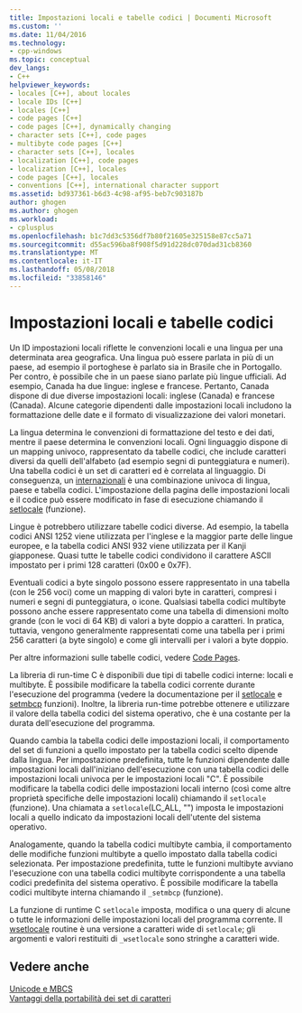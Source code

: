 ```yaml
---
title: Impostazioni locali e tabelle codici | Documenti Microsoft
ms.custom: ''
ms.date: 11/04/2016
ms.technology:
- cpp-windows
ms.topic: conceptual
dev_langs:
- C++
helpviewer_keywords:
- locales [C++], about locales
- locale IDs [C++]
- locales [C++]
- code pages [C++]
- code pages [C++], dynamically changing
- character sets [C++], code pages
- multibyte code pages [C++]
- character sets [C++], locales
- localization [C++], code pages
- localization [C++], locales
- code pages [C++], locales
- conventions [C++], international character support
ms.assetid: bd937361-b6d3-4c98-af95-beb7c903187b
author: ghogen
ms.author: ghogen
ms.workload:
- cplusplus
ms.openlocfilehash: b1c7dd3c5356df7b80f21605e325158e87cc5a71
ms.sourcegitcommit: d55ac596ba8f908f5d91d228dc070dad31cb8360
ms.translationtype: MT
ms.contentlocale: it-IT
ms.lasthandoff: 05/08/2018
ms.locfileid: "33858146"
---
```

# <a name="locales-and-code-pages"></a>Impostazioni locali e tabelle codici
Un ID impostazioni locali riflette le convenzioni locali e una lingua per una determinata area geografica. Una lingua può essere parlata in più di un paese, ad esempio il portoghese è parlato sia in Brasile che in Portogallo. Per contro, è possibile che in un paese siano parlate più lingue ufficiali. Ad esempio, Canada ha due lingue: inglese e francese. Pertanto, Canada dispone di due diverse impostazioni locali: inglese (Canada) e francese (Canada). Alcune categorie dipendenti dalle impostazioni locali includono la formattazione delle date e il formato di visualizzazione dei valori monetari.  
  
 La lingua determina le convenzioni di formattazione del testo e dei dati, mentre il paese determina le convenzioni locali. Ogni linguaggio dispone di un mapping univoco, rappresentato da tabelle codici, che include caratteri diversi da quelli dell'alfabeto (ad esempio segni di punteggiatura e numeri). Una tabella codici è un set di caratteri ed è correlata al linguaggio. Di conseguenza, un [internazionali](../c-runtime-library/locale.md) è una combinazione univoca di lingua, paese e tabella codici. L'impostazione della pagina delle impostazioni locali e il codice può essere modificato in fase di esecuzione chiamando il [setlocale](../c-runtime-library/reference/setlocale-wsetlocale.md) (funzione).  
  
 Lingue è potrebbero utilizzare tabelle codici diverse. Ad esempio, la tabella codici ANSI 1252 viene utilizzata per l'inglese e la maggior parte delle lingue europee, e la tabella codici ANSI 932 viene utilizzata per il Kanji giapponese. Quasi tutte le tabelle codici condividono il carattere ASCII impostato per i primi 128 caratteri (0x00 e 0x7F).  
  
 Eventuali codici a byte singolo possono essere rappresentato in una tabella (con le 256 voci) come un mapping di valori byte in caratteri, compresi i numeri e segni di punteggiatura, o icone. Qualsiasi tabella codici multibyte possono anche essere rappresentato come una tabella di dimensioni molto grande (con le voci di 64 KB) di valori a byte doppio a caratteri. In pratica, tuttavia, vengono generalmente rappresentati come una tabella per i primi 256 caratteri (a byte singolo) e come gli intervalli per i valori a byte doppio.  
  
 Per altre informazioni sulle tabelle codici, vedere [Code Pages](../c-runtime-library/code-pages.md).  
  
 La libreria di run-time C è disponibili due tipi di tabelle codici interne: locali e multibyte. È possibile modificare la tabella codici corrente durante l'esecuzione del programma (vedere la documentazione per il [setlocale](../c-runtime-library/reference/setlocale-wsetlocale.md) e [setmbcp](../c-runtime-library/reference/setmbcp.md) funzioni). Inoltre, la libreria run-time potrebbe ottenere e utilizzare il valore della tabella codici del sistema operativo, che è una costante per la durata dell'esecuzione del programma.  
  
 Quando cambia la tabella codici delle impostazioni locali, il comportamento del set di funzioni a quello impostato per la tabella codici scelto dipende dalla lingua. Per impostazione predefinita, tutte le funzioni dipendente dalle impostazioni locali dall'iniziano dell'esecuzione con una tabella codici delle impostazioni locali univoca per le impostazioni locali "C". È possibile modificare la tabella codici delle impostazioni locali interno (così come altre proprietà specifiche delle impostazioni locali) chiamando il `setlocale` (funzione). Una chiamata a `setlocale`(LC_ALL, "") imposta le impostazioni locali a quello indicato da impostazioni locali dell'utente del sistema operativo.  
  
 Analogamente, quando la tabella codici multibyte cambia, il comportamento delle modifiche funzioni multibyte a quello impostato dalla tabella codici selezionata. Per impostazione predefinita, tutte le funzioni multibyte avviano l'esecuzione con una tabella codici multibyte corrispondente a una tabella codici predefinita del sistema operativo. È possibile modificare la tabella codici multibyte interna chiamando il `_setmbcp` (funzione).  
  
 La funzione di runtime C `setlocale` imposta, modifica o una query di alcune o tutte le informazioni delle impostazioni locali del programma corrente. Il [wsetlocale](../c-runtime-library/reference/setlocale-wsetlocale.md) routine è una versione a caratteri wide di `setlocale`; gli argomenti e valori restituiti di `_wsetlocale` sono stringhe a caratteri wide.  
  
## <a name="see-also"></a>Vedere anche  
 [Unicode e MBCS](../text/unicode-and-mbcs.md)   
 [Vantaggi della portabilità dei set di caratteri](../text/benefits-of-character-set-portability.md)